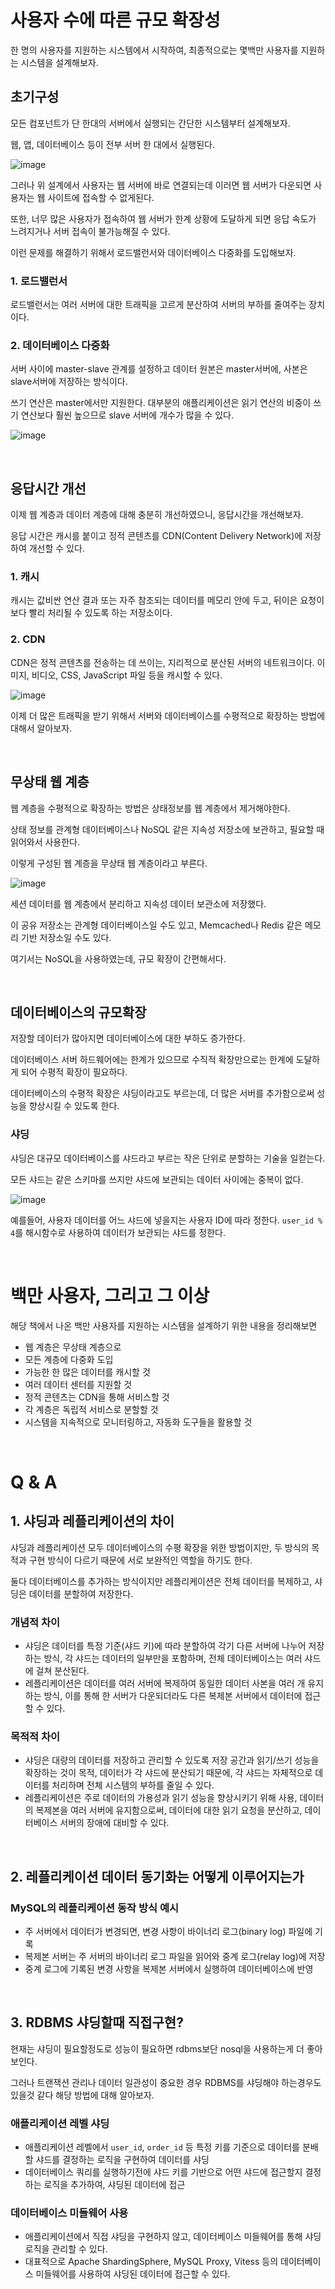 # 사용자 수에 따른 규모 확장성

한 명의 사용자를 지원하는 시스템에서 시작하여, 최종적으로는 몇백만 사용자를 지원하는 시스템을 설계해보자.

## 초기구성

모든 컴포넌트가 단 한대의 서버에서 실행되는 간단한 시스템부터 설계해보자.

웹, 앱, 데이터베이스 등이 전부 서버 한 대에서 실행된다.

![image](https://github.com/user-attachments/assets/a2c09b66-eb64-4664-96a2-f0d9dc89f88c)

그러나 위 설계에서 사용자는 웹 서버에 바로 연결되는데 이러면 웹 서버가 다운되면 사용자는 웹 사이트에 접속할 수 없게된다.

또한, 너무 많은 사용자가 접속하여 웹 서버가 한계 상황에 도달하게 되면 응답 속도가 느려지거나 서버 접속이 불가능해질 수 있다.

이런 문제를 해결하기 위해서 로드밸런서와 데이터베이스 다중화를 도입해보자.

### 1. 로드밸런서

로드밸런서는 여러 서버에 대한 트래픽을 고르게 분산하여 서버의 부하를 줄여주는 장치이다.


### 2. 데이터베이스 다중화

서버 사이에 master-slave 관계를 설정하고 데이터 원본은 master서버에, 사본은 slave서버에 저장하는 방식이다.

쓰기 연산은 master에서만 지원한다. 대부분의 애플리케이션은 읽기 연산의 비중이 쓰기 연산보다 훨씬 높으므로 slave 서버에 개수가 많을 수 있다.

![image](https://github.com/user-attachments/assets/7d488df2-40c0-4f00-a9ce-aa75d9aca328)

<br>

## 응답시간 개선

이제 웹 계층과 데이터 계층에 대해 충분히 개선하였으니, 응답시간을 개선해보자.

응답 시간은 캐시를 붙이고 정적 콘텐츠를 CDN(Content Delivery Network)에 저장하여 개선할 수 있다.

### 1. 캐시

캐시는 값비싼 연산 결과 또는 자주 참조되는 데이터를 메모리 안에 두고, 뒤이은 요청이 보다 빨리 처리될 수 있도록 하는 저장소이다.

### 2. CDN

CDN은 정적 콘텐츠를 전송하는 데 쓰이는, 지리적으로 분산된 서버의 네트워크이다. 이미지, 비디오, CSS, JavaScript 파일 등을 캐시할 수 있다.

![image](https://github.com/user-attachments/assets/ddf48a95-37fc-476e-9e18-fb75e909b651)

이제 더 많은 트래픽을 받기 위해서 서버와 데이터베이스를 수평적으로 확장하는 방법에 대해서 알아보자.

<br>

## 무상태 웹 계층

웹 계층을 수평적으로 확장하는 방법은 상태정보를 웹 계층에서 제거해야한다.

상태 정보를 관계형 데이터베이스나 NoSQL 같은 지속성 저장소에 보관하고, 필요할 때 읽어와서 사용한다.

이렇게 구성된 웹 계층을 무상태 웹 계층이라고 부른다.

![image](https://github.com/user-attachments/assets/859bae20-6db5-49e5-a468-a317bc8094a3)

세션 데이터를 웹 계층에서 분리하고 지속성 데이터 보관소에 저장했다.

이 공유 저장소는 관계형 데이터베이스일 수도 있고, Memcached나 Redis 같은 메모리 기반 저장소일 수도 있다.

여기서는 NoSQL을 사용하였는데, 규모 확장이 간편해서다.

<br>

## 데이터베이스의 규모확장

저장할 데이터가 많아지면 데이터베이스에 대한 부하도 증가한다.

데이터베이스 서버 하드웨어에는 한계가 있으므로 수직적 확장만으로는 한계에 도달하게 되어 수평적 확장이 필요하다.

데이터베이스의 수평적 확장은 샤딩이라고도 부르는데, 더 많은 서버를 추가함으로써 성능을 향상시킬 수 있도록 한다.

### 샤딩

샤딩은 대규모 데이터베이스를 샤드라고 부르는 작은 단위로 분할하는 기술을 일컫는다.

모든 샤드는 같은 스키마를 쓰지만 샤드에 보관되는 데이터 사이에는 중복이 없다.

![image](https://github.com/user-attachments/assets/1ba292a9-a354-42be-bb92-7af067fb06fa)

예를들어, 사용자 데이터를 어느 샤드에 넣을지는 사용자 ID에 따라 정한다. `user_id % 4`를 해시함수로 사용하여 데이터가 보관되는 샤드를 정한다.

<br>

# 백만 사용자, 그리고 그 이상

해당 책에서 나온 백만 사용자를 지원하는 시스템을 설계하기 위한 내용을 정리해보면

- 웹 계층은 무상태 계층으로
- 모든 계층에 다중화 도입
- 가능한 한 많은 데이터를 캐시할 것
- 여러 데이터 센터를 지원할 것
- 정적 콘텐츠는 CDN을 통해 서비스할 것
- 각 계층은 독립적 서비스로 분할할 것
- 시스템을 지속적으로 모니터링하고, 자동화 도구들을 활용할 것

<br>

# Q & A

## 1. 샤딩과 레플리케이션의 차이

샤딩과 레플리케이션 모두 데이터베이스의 수평 확장을 위한 방법이지만, 두 방식의 목적과 구현 방식이 다르기 때문에 서로 보완적인 역할을 하기도 한다.

둘다 데이터베이스를 추가하는 방식이지만 레플리케이션은 전체 데이터를 복제하고, 샤딩은 데이터를 분할하여 저장한다.

### 개념적 차이

- 샤딩은 데이터를 특정 기준(샤드 키)에 따라 분할하여 각기 다른 서버에 나누어 저장하는 방식, 각 샤드는 데이터의 일부만을 포함하며, 전체 데이터베이스는 여러 샤드에 걸쳐 분산된다.
- 레플리케이션은 데이터를 여러 서버에 복제하여 동일한 데이터 사본을 여러 개 유지하는 방식, 이를 통해 한 서버가 다운되더라도 다른 복제본 서버에서 데이터에 접근할 수 있다.

### 목적적 차이

- 샤딩은 대량의 데이터를 저장하고 관리할 수 있도록 저장 공간과 읽기/쓰기 성능을 확장하는 것이 목적, 데이터가 각 샤드에 분산되기 때문에, 각 샤드는 자체적으로 데이터를 처리하며 전체 시스템의 부하를 줄일 수 있다.
- 레플리케이션은 주로 데이터의 가용성과 읽기 성능을 향상시키기 위해 사용, 데이터의 복제본을 여러 서버에 유지함으로써, 데이터에 대한 읽기 요청을 분산하고, 데이터베이스 서버의 장애에 대비할 수 있다.


<br>

## 2. 레플리케이션 데이터 동기화는 어떻게 이루어지는가

### MySQL의 레플리케이션 동작 방식 예시

- 주 서버에서 데이터가 변경되면, 변경 사항이 바이너리 로그(binary log) 파일에 기록
- 복제본 서버는 주 서버의 바이너리 로그 파일을 읽어와 중계 로그(relay log)에 저장
- 중계 로그에 기록된 변경 사항을 복제본 서버에서 실행하여 데이터베이스에 반영


<br>

## 3. RDBMS 샤딩할때 직접구현?

현재는 샤딩이 필요할정도로 성능이 필요하면 rdbms보단 nosql을 사용하는게 더 좋아보인다.

그러나 트랜잭션 관리나 데이터 일관성이 중요한 경우 RDBMS를 샤딩해야 하는경우도 있을것 같다 해당 방법에 대해 알아보자.

### 애플리케이션 레벨 샤딩

- 애플리케이션 레벨에서 `user_id`, `order_id` 등 특정 키를 기준으로 데이터를 분배할 샤드를 결정하는 로직을 구현하여 데이터를 샤딩
- 데이터베이스 쿼리를 실행하기전에 샤드 키를 기반으로 어떤 샤드에 접근할지 결정하는 로직을 추가하여, 샤딩된 데이터에 접근

### 데이터베이스 미들웨어 사용

- 애플리케이션에서 직접 샤딩을 구현하지 않고, 데이터베이스 미들웨어를 통해 샤딩 로직을 관리할 수 있다.
- 대표적으로 Apache ShardingSphere, MySQL Proxy, Vitess 등의 데이터베이스 미들웨어를 사용하여 샤딩된 데이터에 접근할 수 있다.
